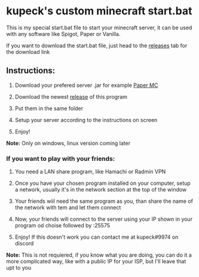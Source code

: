 # kupeck's custom minecraft start.bat

This is my special start.bat file to start your minecraft server, it can be used with any software like Spigot, Paper or Vanilla.

If you want to download the start.bat file, just head to the [releases](https://github.com/kupeck/minecraft-server-starter/releases) tab for the download link

## Instructions:

1. Download your prefered server .jar for example [Paper MC](https://papermc.io/downloads)

2. Download the newest [release](https://github.com/kupeck/minecraft-server-starter/releases) of this program

3. Put them in the same folder

4. Setup your server according to the instructions on screen

5. Enjoy!

**Note:** Only on windows, linux version coming later

### If you want to play with your friends:

1. You need a LAN share program, like Hamachi or Radmin VPN

2. Once you have your chosen program installed on your computer, setup a network, usually it's in the network section at the top of the window

3. Your friends wiil need the same program as you, than share the name of the network with tem and let them connect

4. Now, your friends will connect to the server using your IP shown in your program od choise followed by :25575

5. Enjoy! If this doesn't work you can contact me at kupeck#9974 on discord

**Note:** This is not requiered, if you know what you are doing, you can do it a more complicated way, like with a public IP for your ISP, but I'll leave that upt to you
